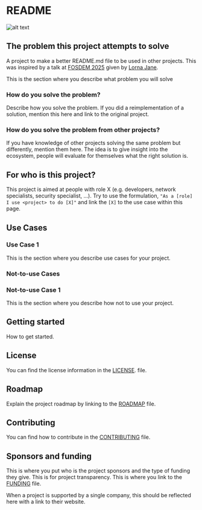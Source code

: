 # README

![alt text](logo.png "Title")

## The problem this project attempts to solve
A project to make a better README.md file to be used in other projects. This was inspired by a talk at [FOSDEM 2025](https://fosdem.org/2025/schedule/event/fosdem-2025-5235-beyond-the-readme-crafting-a-better-developer-experience-for-open-source-projects/) given by [Lorna Jane](https://lornajane.net/).

This is the section where you describe what problem you will solve

### How do you solve the problem?

Describe how you solve the problem. If you did a reimplementation of a solution, mention this here and link to the original project.

### How do you solve the problem from other projects?

If you have knowledge of other projects solving the same problem but differently, mention them here. The idea is to give insight into the ecosystem, people will evaluate for themselves what the right solution is.

## For who is this project?

This project is aimed at people with role X (e.g. developers, network specialists, security specialist, ...). Try to use the formulation, `"As a [role] I use <project> to do [X]"` and link the `[X]` to the use case within this page.

## Use Cases

### Use Case 1

This is the section where you describe use cases for your project.

### Not-to-use Cases

###  Not-to-use Case 1

This is the section where you describe how not to use your project.

## Getting started

How to get started.

## License

You can find the license information in the [LICENSE](https://www.example.com/LICENSE.md). file.

## Roadmap

Explain the project roadmap by linking to the [ROADMAP](https://www.example.com/ROADMAP.md) file.

## Contributing

You can find how to contribute in the [CONTRIBUTING](https://www.example.com/CONTRIBUTING.md) file.

## Sponsors and funding

This is where you put who is the project sponsors and the type of funding they give. This is for project transparency.
This is where you link to the [FUNDING](https://www.example.com/FUNDING.md) file.

When a project is supported by a single company, this should be reflected here with a link to their website.
